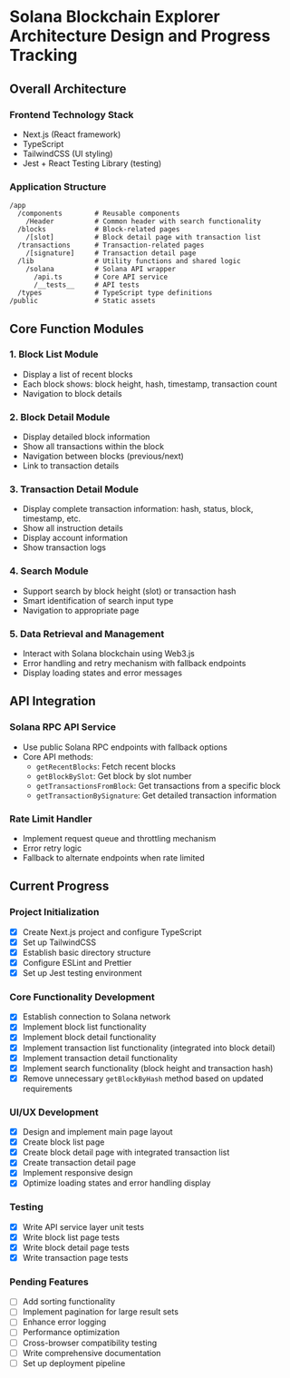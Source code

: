 # Solana Blockchain Explorer Architecture Design and Progress Tracking

## Overall Architecture

### Frontend Technology Stack
- Next.js (React framework)
- TypeScript
- TailwindCSS (UI styling)
- Jest + React Testing Library (testing)

### Application Structure
```
/app
  /components        # Reusable components
    /Header          # Common header with search functionality
  /blocks            # Block-related pages
    /[slot]          # Block detail page with transaction list
  /transactions      # Transaction-related pages
    /[signature]     # Transaction detail page
  /lib               # Utility functions and shared logic
    /solana          # Solana API wrapper
      /api.ts        # Core API service
      /__tests__     # API tests
  /types             # TypeScript type definitions
/public              # Static assets
```

## Core Function Modules

### 1. Block List Module
- Display a list of recent blocks
- Each block shows: block height, hash, timestamp, transaction count
- Navigation to block details

### 2. Block Detail Module
- Display detailed block information
- Show all transactions within the block
- Navigation between blocks (previous/next)
- Link to transaction details

### 3. Transaction Detail Module
- Display complete transaction information: hash, status, block, timestamp, etc.
- Show all instruction details
- Display account information
- Show transaction logs

### 4. Search Module
- Support search by block height (slot) or transaction hash
- Smart identification of search input type
- Navigation to appropriate page

### 5. Data Retrieval and Management
- Interact with Solana blockchain using Web3.js
- Error handling and retry mechanism with fallback endpoints
- Display loading states and error messages

## API Integration

### Solana RPC API Service
- Use public Solana RPC endpoints with fallback options
- Core API methods:
  - `getRecentBlocks`: Fetch recent blocks
  - `getBlockBySlot`: Get block by slot number
  - `getTransactionsFromBlock`: Get transactions from a specific block
  - `getTransactionBySignature`: Get detailed transaction information

### Rate Limit Handler
- Implement request queue and throttling mechanism
- Error retry logic
- Fallback to alternate endpoints when rate limited

## Current Progress

### Project Initialization
- [x] Create Next.js project and configure TypeScript
- [x] Set up TailwindCSS
- [x] Establish basic directory structure
- [x] Configure ESLint and Prettier
- [x] Set up Jest testing environment

### Core Functionality Development
- [x] Establish connection to Solana network
- [x] Implement block list functionality
- [x] Implement block detail functionality
- [x] Implement transaction list functionality (integrated into block detail)
- [x] Implement transaction detail functionality
- [x] Implement search functionality (block height and transaction hash)
- [x] Remove unnecessary `getBlockByHash` method based on updated requirements

### UI/UX Development
- [x] Design and implement main page layout
- [x] Create block list page
- [x] Create block detail page with integrated transaction list
- [x] Create transaction detail page
- [x] Implement responsive design
- [x] Optimize loading states and error handling display

### Testing
- [x] Write API service layer unit tests
- [x] Write block list page tests
- [x] Write block detail page tests
- [x] Write transaction page tests

### Pending Features
- [ ] Add sorting functionality
- [ ] Implement pagination for large result sets
- [ ] Enhance error logging
- [ ] Performance optimization
- [ ] Cross-browser compatibility testing
- [ ] Write comprehensive documentation
- [ ] Set up deployment pipeline 